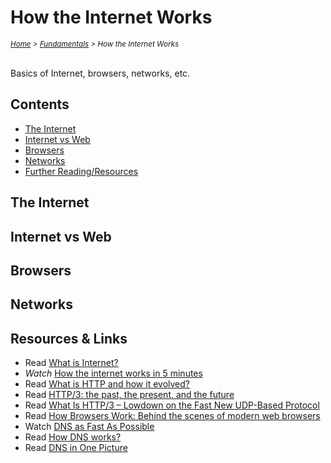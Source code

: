 # How the Internet Works

<em>
<sub><a href='../README.md'>Home</a> > <a href='./fundamentals.md'>Fundamentals</a> > How the Internet Works</sub>
</em>
<br />
<br />

Basics of Internet, browsers, networks, etc.

## Contents

* [The Internet](#the-internet)
* [Internet vs Web](#internet-vs-web)
* [Browsers](#browsers)
* [Networks](#networks)
* [Further Reading/Resources](#further-readingresources)

## The Internet

## Internet vs Web

## Browsers

## Networks

## Resources & Links

* Read [What is Internet?](https://roadmap.sh/guides/what-is-internet)
* *Watch* [How the internet works in 5 minutes](https://www.youtube.com/watch?v=7_LPdttKXPc)
* Read [What is HTTP and how it evolved?](https://kamranahmed.info/blog/2016/08/13/http-in-depth/)
* Read [HTTP/3: the past, the present, and the future](https://blog.cloudflare.com/http3-the-past-present-and-future/)
* Read [What Is HTTP/3 – Lowdown on the Fast New UDP-Based Protocol](https://kinsta.com/blog/http3/)
* Read [How Browsers Work: Behind the scenes of modern web browsers](https://www.html5rocks.com/en/tutorials/internals/howbrowserswork/)
* Watch [DNS as Fast As Possible](https://www.youtube.com/watch?v=Rck3BALhI5c)
* Read [How DNS works?](https://howdns.works/)
* Read [DNS in One Picture](https://roadmap.sh/guides/dns-in-one-picture)
